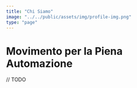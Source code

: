 ```yaml
---
title: "Chi Siamo"
image: "../../public/assets/img/profile-img.png"
type: "page"
---
```


# Movimento per la Piena Automazione

// TODO 